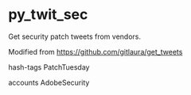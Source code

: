 # py_twit_sec
Get security patch tweets from vendors.

Modified from https://github.com/gitlaura/get_tweets

hash-tags
PatchTuesday

accounts
AdobeSecurity

